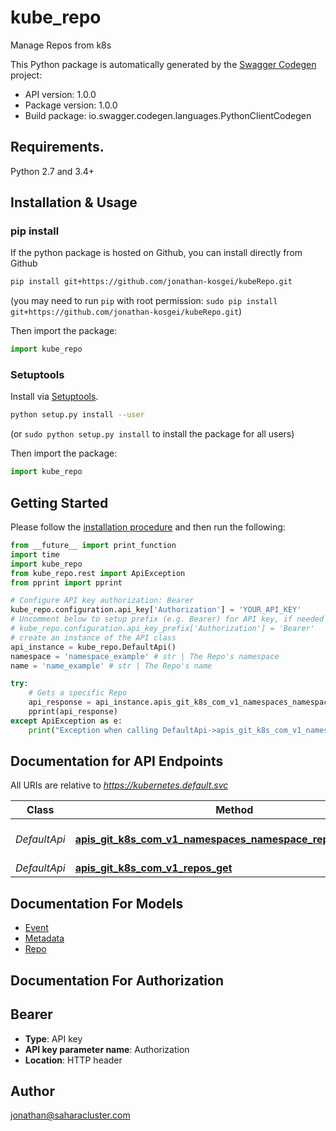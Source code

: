 # kube_repo
Manage Repos from k8s

This Python package is automatically generated by the [Swagger Codegen](https://github.com/swagger-api/swagger-codegen) project:

- API version: 1.0.0
- Package version: 1.0.0
- Build package: io.swagger.codegen.languages.PythonClientCodegen

## Requirements.

Python 2.7 and 3.4+

## Installation & Usage
### pip install

If the python package is hosted on Github, you can install directly from Github

```sh
pip install git+https://github.com/jonathan-kosgei/kubeRepo.git
```
(you may need to run `pip` with root permission: `sudo pip install git+https://github.com/jonathan-kosgei/kubeRepo.git`)

Then import the package:
```python
import kube_repo 
```

### Setuptools

Install via [Setuptools](http://pypi.python.org/pypi/setuptools).

```sh
python setup.py install --user
```
(or `sudo python setup.py install` to install the package for all users)

Then import the package:
```python
import kube_repo
```

## Getting Started

Please follow the [installation procedure](#installation--usage) and then run the following:

```python
from __future__ import print_function
import time
import kube_repo
from kube_repo.rest import ApiException
from pprint import pprint

# Configure API key authorization: Bearer
kube_repo.configuration.api_key['Authorization'] = 'YOUR_API_KEY'
# Uncomment below to setup prefix (e.g. Bearer) for API key, if needed
# kube_repo.configuration.api_key_prefix['Authorization'] = 'Bearer'
# create an instance of the API class
api_instance = kube_repo.DefaultApi()
namespace = 'namespace_example' # str | The Repo's namespace
name = 'name_example' # str | The Repo's name

try:
    # Gets a specific Repo
    api_response = api_instance.apis_git_k8s_com_v1_namespaces_namespace_repos_name_get(namespace, name)
    pprint(api_response)
except ApiException as e:
    print("Exception when calling DefaultApi->apis_git_k8s_com_v1_namespaces_namespace_repos_name_get: %s\n" % e)

```

## Documentation for API Endpoints

All URIs are relative to *https://kubernetes.default.svc*

Class | Method | HTTP request | Description
------------ | ------------- | ------------- | -------------
*DefaultApi* | [**apis_git_k8s_com_v1_namespaces_namespace_repos_name_get**](docs/DefaultApi.md#apis_git_k8s_com_v1_namespaces_namespace_repos_name_get) | **GET** /apis/git.k8s.com/v1/namespaces/{namespace}/repos/{name} | Gets a specific Repo
*DefaultApi* | [**apis_git_k8s_com_v1_repos_get**](docs/DefaultApi.md#apis_git_k8s_com_v1_repos_get) | **GET** /apis/git.k8s.com/v1/repos | Gets Repos


## Documentation For Models

 - [Event](docs/Event.md)
 - [Metadata](docs/Metadata.md)
 - [Repo](docs/Repo.md)


## Documentation For Authorization


## Bearer

- **Type**: API key
- **API key parameter name**: Authorization
- **Location**: HTTP header


## Author

jonathan@saharacluster.com

